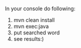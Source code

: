 In your console do following:
1. mvn clean install
2. mvn exec:java
3. put searched word
4. see results:)
